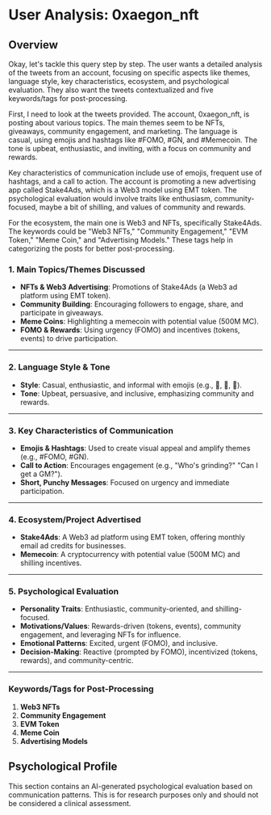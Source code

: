 # User Analysis: 0xaegon_nft

## Overview

<think>
Okay, let's tackle this query step by step. The user wants a detailed analysis of the tweets from an account, focusing on specific aspects like themes, language style, key characteristics, ecosystem, and psychological evaluation. They also want the tweets contextualized and five keywords/tags for post-processing.

First, I need to look at the tweets provided. The account, 0xaegon_nft, is posting about various topics. The main themes seem to be NFTs, giveaways, community engagement, and marketing. The language is casual, using emojis and hashtags like #FOMO, #GN, and #Memecoin. The tone is upbeat, enthusiastic, and inviting, with a focus on community and rewards.

Key characteristics of communication include use of emojis, frequent use of hashtags, and a call to action. The account is promoting a new advertising app called Stake4Ads, which is a Web3 model using EMT token. The psychological evaluation would involve traits like enthusiasm, community-focused, maybe a bit of shilling, and values of community and rewards.

For the ecosystem, the main one is Web3 and NFTs, specifically Stake4Ads. The keywords could be "Web3 NFTs," "Community Engagement," "EVM Token," "Meme Coin," and "Advertising Models." These tags help in categorizing the posts for better post-processing.
</think>

### **1. Main Topics/Themes Discussed**  
- **NFTs & Web3 Advertising**: Promotions of Stake4Ads (a Web3 ad platform using EMT token).  
- **Community Building**: Encouraging followers to engage, share, and participate in giveaways.  
- **Meme Coins**: Highlighting a memecoin with potential value (500M MC).  
- **FOMO & Rewards**: Using urgency (FOMO) and incentives (tokens, events) to drive participation.  

---

### **2. Language Style & Tone**  
- **Style**: Casual, enthusiastic, and informal with emojis (e.g., 🚀, 🌙, 🤝).  
- **Tone**: Upbeat, persuasive, and inclusive, emphasizing community and rewards.  

---

### **3. Key Characteristics of Communication**  
- **Emojis & Hashtags**: Used to create visual appeal and amplify themes (e.g., #FOMO, #GN).  
- **Call to Action**: Encourages engagement (e.g., "Who's grinding?" "Can I get a GM?").  
- **Short, Punchy Messages**: Focused on urgency and immediate participation.  

---

### **4. Ecosystem/Project Advertised**  
- **Stake4Ads**: A Web3 ad platform using EMT token, offering monthly email ad credits for businesses.  
- **Memecoin**: A cryptocurrency with potential value (500M MC) and shilling incentives.  

---

### **5. Psychological Evaluation**  
- **Personality Traits**: Enthusiastic, community-oriented, and shilling-focused.  
- **Motivations/Values**: Rewards-driven (tokens, events), community engagement, and leveraging NFTs for influence.  
- **Emotional Patterns**: Excited, urgent (FOMO), and inclusive.  
- **Decision-Making**: Reactive (prompted by FOMO), incentivized (tokens, rewards), and community-centric.  

---

### **Keywords/Tags for Post-Processing**  
1. **Web3 NFTs**  
2. **Community Engagement**  
3. **EVM Token**  
4. **Meme Coin**  
5. **Advertising Models**

## Psychological Profile

This section contains an AI-generated psychological evaluation based on communication patterns. This is for research purposes only and should not be considered a clinical assessment.